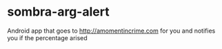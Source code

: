 # sombra-arg-alert
Android app that goes to http://amomentincrime.com for you and notifies you if the percentage arised
